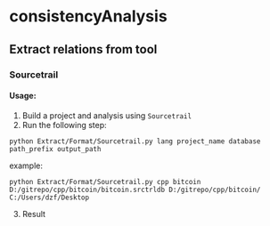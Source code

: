 # consistencyAnalysis

## Extract relations from tool

### Sourcetrail

#### Usage:

1) Build a project and analysis using `Sourcetrail`
2) Run the following step:
```text
python Extract/Format/Sourcetrail.py lang project_name database path_prefix output_path
```
example:
```text
python Extract/Format/Sourcetrail.py cpp bitcoin
D:/gitrepo/cpp/bitcoin/bitcoin.srctrldb D:/gitrepo/cpp/bitcoin/
C:/Users/dzf/Desktop
```
3) Result